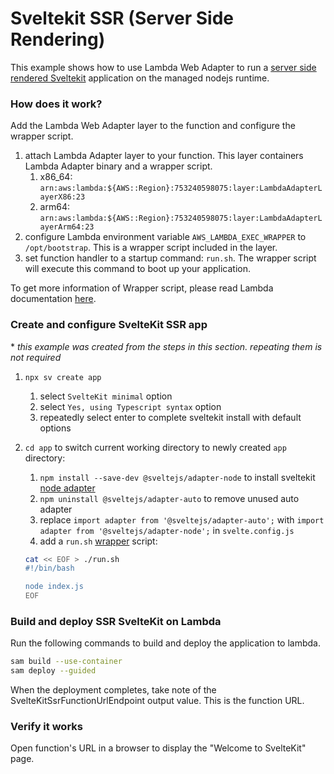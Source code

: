 # Sveltekit SSR (Server Side Rendering)

This example shows how to use Lambda Web Adapter to run a [server side rendered Sveltekit](https://svelte.dev/tutorial/kit/ssr) application on the managed nodejs runtime. 

### How does it work?

Add the Lambda Web Adapter layer to the function and configure the wrapper script. 

1. attach Lambda Adapter layer to your function. This layer containers Lambda Adapter binary and a wrapper script. 
    1. x86_64: `arn:aws:lambda:${AWS::Region}:753240598075:layer:LambdaAdapterLayerX86:23`
    2. arm64: `arn:aws:lambda:${AWS::Region}:753240598075:layer:LambdaAdapterLayerArm64:23`
2. configure Lambda environment variable `AWS_LAMBDA_EXEC_WRAPPER` to `/opt/bootstrap`. This is a wrapper script included in the layer.
3. set function handler to a startup command: `run.sh`. The wrapper script will execute this command to boot up your application. 

To get more information of Wrapper script, please read Lambda documentation [here](https://docs.aws.amazon.com/lambda/latest/dg/runtimes-modify.html#runtime-wrapper). 

### Create and configure SvelteKit SSR app

\* *this example was created from the steps in this section. repeating them is not required*

1. `npx sv create app`
    1. select `SvelteKit minimal` option
    1. select `Yes, using Typescript syntax` option
    1. repeatedly select enter to complete sveltekit install with default options

1. `cd app` to switch current working directory to newly created `app` directory:
    1. `npm install --save-dev @sveltejs/adapter-node` to install sveltekit [node adapter](https://svelte.dev/docs/kit/adapter-node)
    1. `npm uninstall @sveltejs/adapter-auto` to remove unused auto adapter
    1. replace `import adapter from '@sveltejs/adapter-auto';` with `import adapter from '@sveltejs/adapter-node';` in `svelte.config.js`
    1. add a `run.sh` [wrapper](https://docs.aws.amazon.com/lambda/latest/dg/runtimes-modify.html#runtime-wrapper) script:
    ```sh
    cat << EOF > ./run.sh
    #!/bin/bash

    node index.js
    EOF
    ```

### Build and deploy SSR SvelteKit on Lambda

Run the following commands to build and deploy the application to lambda. 

```bash
sam build --use-container
sam deploy --guided
```
When the deployment completes, take note of the SvelteKitSsrFunctionUrlEndpoint output value. This is the function URL. 

### Verify it works

Open function's URL in a browser to display the "Welcome to SvelteKit" page.
